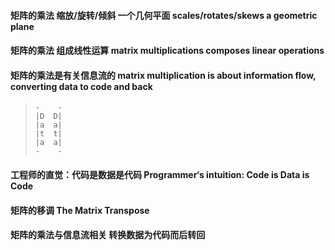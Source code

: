 #### 矩阵的乘法 缩放/旋转/倾斜 一个几何平面 scales/rotates/skews a geometric plane

#### 矩阵的乘法 组成线性运算 matrix multiplications composes linear operations

#### 矩阵的乘法是有关信息流的 matrix multiplication is about information flow, converting data to code and back 

> ```
> -    -
> |D  D| 
> |a  a|
> |t  t|
> |a  a|
> -    -
> 
> ```

#### 工程师的直觉：代码是数据是代码 Programmer‘s intuition: Code is Data is Code

#### 矩阵的移调 The Matrix Transpose

#### 矩阵的乘法与信息流相关 转换数据为代码而后转回 
